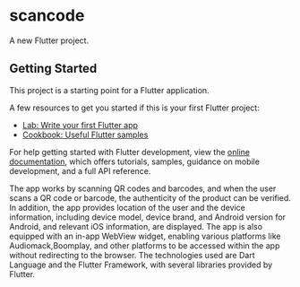 # scancode

A new Flutter project.

## Getting Started

This project is a starting point for a Flutter application.

A few resources to get you started if this is your first Flutter project:

- [Lab: Write your first Flutter app](https://docs.flutter.dev/get-started/codelab)
- [Cookbook: Useful Flutter samples](https://docs.flutter.dev/cookbook)

For help getting started with Flutter development, view the
[online documentation](https://docs.flutter.dev/), which offers tutorials,
samples, guidance on mobile development, and a full API reference.

The app works by scanning QR codes and barcodes, and when the user scans a QR code or barcode, the authenticity of the product can be verified. In addition, the app provides location of the user and the device information, including device model, device brand, and Android version for Android, and relevant iOS information, are displayed. The app is also equipped with an in-app WebView widget, enabling various platforms like Audiomack,Boomplay, and other platforms to be accessed within the app without redirecting to the browser. The technologies used are Dart Language and the Flutter Framework, with several libraries provided by Flutter.
